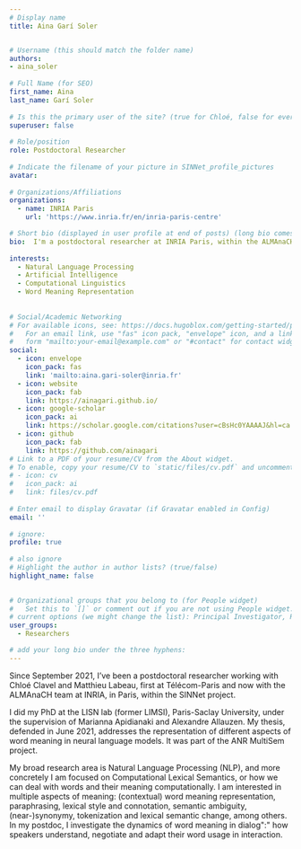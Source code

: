 ```yaml
---
# Display name
title: Aina Garí Soler


# Username (this should match the folder name)
authors:
- aina_soler
 
# Full Name (for SEO)
first_name: Aina
last_name: Garí Soler
 
# Is this the primary user of the site? (true for Chloé, false for everyone else)
superuser: false
 
# Role/position
role: Postdoctoral Researcher
 
# Indicate the filename of your picture in SINNet_profile_pictures
avatar: 
 
# Organizations/Affiliations
organizations:
  - name: INRIA Paris
    url: 'https://www.inria.fr/en/inria-paris-centre'

# Short bio (displayed in user profile at end of posts) (long bio comes later)
bio:  I'm a postdoctoral researcher at INRIA Paris, within the ALMAnaCH team. My broad research area is Natural Language Processing, and more concretely Computational Lexical Semantics. In my postdoc, I investigate the dynamics of word meaning in dialog":" how speakers understand, negotiate and adapt their word usage in interaction.
 
interests:
  - Natural Language Processing
  - Artificial Intelligence
  - Computational Linguistics
  - Word Meaning Representation
 
 
# Social/Academic Networking
# For available icons, see: https://docs.hugoblox.com/getting-started/page-builder/#icons
#   For an email link, use "fas" icon pack, "envelope" icon, and a link in the
#   form "mailto:your-email@example.com" or "#contact" for contact widget.
social:
  - icon: envelope
    icon_pack: fas
    link: 'mailto:aina.gari-soler@inria.fr'
  - icon: website
    icon_pack: fab
    link: https://ainagari.github.io/
  - icon: google-scholar
    icon_pack: ai
    link: https://scholar.google.com/citations?user=cBsHc0YAAAAJ&hl=ca 
  - icon: github
    icon_pack: fab
    link: https://github.com/ainagari
# Link to a PDF of your resume/CV from the About widget.
# To enable, copy your resume/CV to `static/files/cv.pdf` and uncomment the lines below.
# - icon: cv
#   icon_pack: ai
#   link: files/cv.pdf
 
# Enter email to display Gravatar (if Gravatar enabled in Config)
email: ''
 
# ignore:
profile: true
 
# also ignore
# Highlight the author in author lists? (true/false)
highlight_name: false

 
# Organizational groups that you belong to (for People widget)
#   Set this to `[]` or comment out if you are not using People widget.
# current options (we might change the list): Principal Investigator, Researchers, Grad Students, Administration, Visitors, Alumni. 
user_groups:
  - Researchers

# add your long bio under the three hyphens:
---
```

Since September 2021, I’ve been a postdoctoral researcher working with Chloé Clavel and Matthieu Labeau, first at Télécom-Paris and now with the ALMAnaCH team at INRIA, in Paris, within the SINNet project.

I did my PhD at the LISN lab (former LIMSI), Paris-Saclay University, under the supervision of Marianna Apidianaki and Alexandre Allauzen. My thesis, defended in June 2021, addresses the representation of different aspects of word meaning in neural language models. It was part of the ANR MultiSem project.

My broad research area is Natural Language Processing (NLP), and more concretely I am focused on Computational Lexical Semantics, or how we can deal with words and their meaning computationally. I am interested in multiple aspects of meaning: (contextual) word meaning representation, paraphrasing, lexical style and connotation, semantic ambiguity, (near-)synonymy, tokenization and lexical semantic change, among others. In my postdoc, I investigate the dynamics of word meaning in dialog":" how speakers understand, negotiate and adapt their word usage in interaction.

